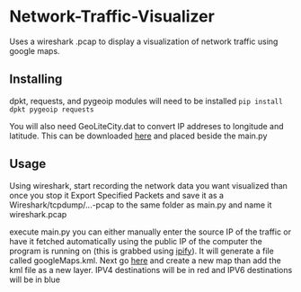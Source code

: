 # Network-Traffic-Visualizer
Uses a wireshark .pcap to display a visualization of network traffic using google maps.

## Installing
dpkt, requests, and pygeoip modules will need to be installed
`pip install dpkt pygeoip requests`

You will also need GeoLiteCity.dat to convert IP addreses to longitude and latitude. This can be downloaded [here](https://github.com/mbcc2006/GeoLiteCity-data) and placed beside the main.py

## Usage
Using wireshark, start recording the network data you want visualized than once you stop it Export Specified Packets and save it as a Wireshark/tcpdump/...-pcap to the same folder as main.py and name it wireshark.pcap

execute main.py you can either manually enter the source IP of the traffic or have it fetched automatically using the public IP of the computer the program is running on (this is grabbed using [ipify](https://www.ipify.org/)). It will generate a file called googleMaps.kml. Next go [here](https://www.google.com/mymaps) and create a new map than add the kml file as a new layer. IPV4 destinations will be in red and IPV6 destinations will be in blue